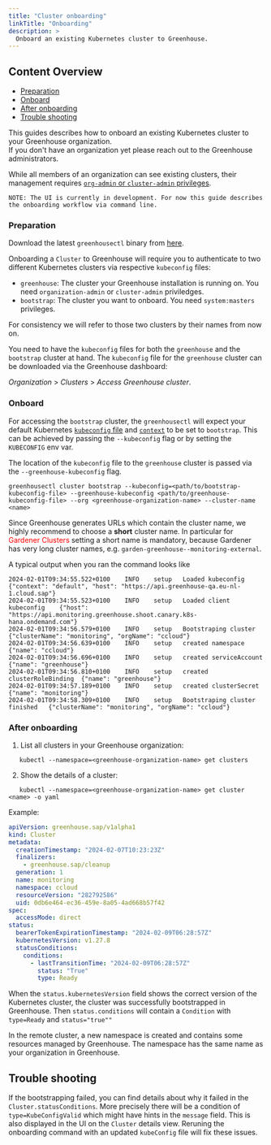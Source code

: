 ```yaml
---
title: "Cluster onboarding"
linkTitle: "Onboarding"
description: >
  Onboard an existing Kubernetes cluster to Greenhouse.
---
```


## Content Overview

- [Preparation](#preparation)
- [Onboard](#onboard)
- [After onboarding](#after-onboarding)
- [Trouble shooting](#trouble-shooting)

This guides describes how to onboard an existing Kubernetes cluster to your Greenhouse organization.  
If you don't have an organization yet please reach out to the Greenhouse administrators.

While all members of an organization can see existing clusters, their management requires [`org-admin` or `cluster-admin` privileges](./../../getting-started/core-concepts/organizations.md).

```
NOTE: The UI is currently in development. For now this guide describes the onboarding workflow via command line.
```

### Preparation

Download the latest `greenhousectl` binary from [here](https://github.com/cloudoperators/greenhouse/releases).

Onboarding a `Cluster` to Greenhouse will require you to authenticate to two different Kubernetes clusters via respective `kubeconfig` files:

- `greenhouse`: The cluster your Greenhouse installation is running on. You need `organization-admin` or `cluster-admin` priviledges.
- `bootstrap`: The cluster you want to onboard. You need `system:masters` privileges.

For consistency we will refer to those two clusters by their names from now on.

You need to have the `kubeconfig` files for both the `greenhouse` and the `bootstrap` cluster at hand. The `kubeconfig` file for the `greenhouse` cluster can be downloaded via the Greenhouse dashboard:

_Organization_ > _Clusters_ > _Access Greenhouse cluster_.

### Onboard

For accessing the `bootstrap` cluster, the `greenhousectl` will expect your default Kubernetes [`kubeconfig` file](https://kubernetes.io/docs/concepts/configuration/organize-cluster-access-kubeconfig/) and [`context`](https://kubernetes.io/docs/reference/kubectl/generated/kubectl_config/kubectl_config_use-context/) to be set to `bootstrap`. This can be achieved by passing the `--kubeconfig` flag or by setting the `KUBECONFIG` env var.

The location of the `kubeconfig` file to the `greenhouse` cluster is passed via the `--greenhouse-kubeconfig` flag.

```commandline
greenhousectl cluster bootstrap --kubeconfig=<path/to/bootstrap-kubeconfig-file> --greenhouse-kubeconfig <path/to/greenhouse-kubeconfig-file> --org <greenhouse-organization-name> --cluster-name <name>
```

Since Greenhouse generates URLs which contain the cluster name, we highly recommend to choose a **short** cluster name.
In particular for <span style="color:red">Gardener Clusters</span> setting a short name is mandatory, because Gardener has very long cluster names, e.g. `garden-greenhouse--monitoring-external`.

A typical output when you ran the command looks like

```commandline
2024-02-01T09:34:55.522+0100	INFO	setup	Loaded kubeconfig	{"context": "default", "host": "https://api.greenhouse-qa.eu-nl-1.cloud.sap"}
2024-02-01T09:34:55.523+0100	INFO	setup	Loaded client kubeconfig	{"host": "https://api.monitoring.greenhouse.shoot.canary.k8s-hana.ondemand.com"}
2024-02-01T09:34:56.579+0100	INFO	setup	Bootstraping cluster	{"clusterName": "monitoring", "orgName": "ccloud"}
2024-02-01T09:34:56.639+0100	INFO	setup	created namespace	{"name": "ccloud"}
2024-02-01T09:34:56.696+0100	INFO	setup	created serviceAccount	{"name": "greenhouse"}
2024-02-01T09:34:56.810+0100	INFO	setup	created clusterRoleBinding	{"name": "greenhouse"}
2024-02-01T09:34:57.189+0100	INFO	setup	created clusterSecret	{"name": "monitoring"}
2024-02-01T09:34:58.309+0100	INFO	setup	Bootstraping cluster finished	{"clusterName": "monitoring", "orgName": "ccloud"}
```

### After onboarding

1. List all clusters in your Greenhouse organization:

```
   kubectl --namespace=<greenhouse-organization-name> get clusters
```

2. Show the details of a cluster:

```
   kubectl --namespace=<greenhouse-organization-name> get cluster <name> -o yaml
```

Example:

```yaml
apiVersion: greenhouse.sap/v1alpha1
kind: Cluster
metadata:
  creationTimestamp: "2024-02-07T10:23:23Z"
  finalizers:
    - greenhouse.sap/cleanup
  generation: 1
  name: monitoring
  namespace: ccloud
  resourceVersion: "282792586"
  uid: 0db6e464-ec36-459e-8a05-4ad668b57f42
spec:
  accessMode: direct
status:
  bearerTokenExpirationTimestamp: "2024-02-09T06:28:57Z"
  kubernetesVersion: v1.27.8
  statusConditions:
    conditions:
      - lastTransitionTime: "2024-02-09T06:28:57Z"
        status: "True"
        type: Ready
```

When the `status.kubernetesVersion` field shows the correct version of the Kubernetes cluster, the cluster was successfully bootstrapped in Greenhouse.
Then `status.conditions` will contain a `Condition` with `type=Ready` and `status="true""`

In the remote cluster, a new namespace is created and contains some resources managed by Greenhouse.
The namespace has the same name as your organization in Greenhouse.

## Trouble shooting

If the bootstrapping failed, you can find details about why it failed in the `Cluster.statusConditions`. More precisely there will be a condition of `type=KubeConfigValid` which might have hints in the `message` field. This is also displayed in the UI on the `Cluster` details view.
Reruning the onboarding command with an updated `kubeConfig` file will fix these issues.
